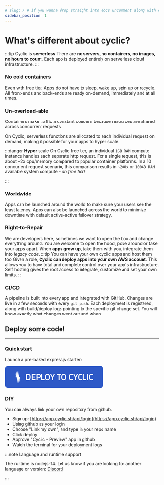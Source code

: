 ```yaml
---
# slug: / # if you wanna drop straight into docs uncomment along with config change
sidebar_position: 1
---
```


# What's different about cyclic?

<head>
    <link rel="stylesheet" href="https://cdnjs.cloudflare.com/ajax/libs/font-awesome/6.0.0-beta2/css/all.min.css" />
</head>

:::tip  Cyclic is **serverless**
There are **no servers, no containers, no images, no hours to count.** Each app is deployed entirely on serverless cloud infrastructure.
:::
### No cold containers

Even with free tier. Apps do not have to sleep, wake up, spin up or recycle. All front-ends and back-ends are ready on-demand, immediately and at all times. 

### Un-overload-able

Containers make traffic a constant concern because resources are shared across concurrent requests. 

On Cyclic, serverless functions are allocated to each individual request on demand, making it possible for your apps to hyper scale.


:::danger **Hyper** scale 
On Cyclic free tier, an individual `1GB RAM` compute instance handles each separate http request. For a single request, this is about ~2x cpu/memory compared to popular container platforms. In a 10 concurrent request scenario, this comparison results in `~200x` or `100GB RAM` available system compute - _on free tier_!

:::
<!-- Since apps are only actually running for a This means there are no minutes or hours to measure -->

### Worldwide
Apps can be launched around the world to make sure your users see the least latency. Apps can also be launched across the world to minimize downtime with default active-active failover strategy. 


### Right-to-Repair
We are developers here, sometimes we want to open the box and change everything around. You are welcome to open the hood, poke around or take your apps apart. When **apps grow up**, take them with you, integrate them into _legacy code_.
:::tip  You can have your own cyclic apps and host them too
Given a role, **Cyclic can deploy apps into your own AWS account**. This allows you to have total and complete control over your app's infrastructure. Self hosting gives the root access to integrate, customize and set your own limits.
:::

### CI/CD
A pipeline is built into every app and integrated with GitHub. Changes are live in a few seconds with every `git push`. Each deployment is registered, along with build/deploy logs pointing to the specific git change set. You will know exactly what changes went out and when. 



## Deploy some code!
----------
### Quick start

Launch a pre-baked expressjs starter:

[![Deploy Expressjs Starter on Cyclic](/img/cyclic/deploy.svg)](https://app.cyclic.sh/api/app/deploy/cyclic-software/express-hello-world)

### DIY

You can always link your own repository from github.

- Sign up: [https://app.cyclic.sh/api/login](https://app.cyclic.sh/api/login)
- Using github as your login
- Choose "Link my own", and type in your repo name
- Click deploy
- Approve "Cyclic - Preview" app in github
- Watch the terminal for your deployment logs


:::note Language and runtime support

The runtime is nodejs-14. Let us know if you are looking for another language or version: [<i className="fab fa-discord"></i>  Discord](https://discord.gg/huhcqxXCbE) 


:::

